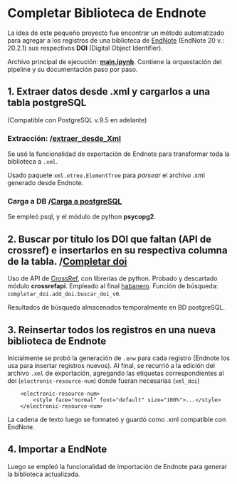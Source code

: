 # Completar Biblioteca de Endnote

La idea de este pequeño proyecto fue encontrar un método automatizado para agregar a los registros de una biblioteca de [EndNote](https://endnote.com/) (EndNote 20 v.: 20.2.1) sus respectivos **DOI** (Digital Object Identifier).

Archivo principal de ejecución: **[main.ipynb](main.ipynb)**. Contiene la orquestación del pipeline y su documentación paso por paso.

## 1. Extraer datos desde .xml y cargarlos a una tabla postgreSQL
(Compatible con PostgreSQL v.9.5 en adelante)
### Extracción: /[extraer_desde_Xml](extraer_desde_xml)
Se usó la funcionalidad de exportación de Endnote para transformar toda la biblioteca a `.xml`.

Usado paquete `xml.etree.ElementTree` para *parsear* el archivo .xml generado desde Endnote.

### Carga a DB /[Carga a postgreSQL](carga_posgres)
Se empleó psql, y el módulo de python **psycopg2**.

## 2. Buscar por título los DOI que faltan (API de crossref) e insertarlos en su respectiva columna de la tabla. /[Completar doi](completar_doi)
Uso de API de [CrossRef](https://search.crossref.org/), con librerias de python. Probado y descartado módulo **crossrefapi**. Empleado al final [habanero](https://pypi.org/project/habanero/). Función de búsqueda: `completar_doi.add_doi.buscar_doi_v0`.

Resultados de búsqueda almacenados temporalmente en BD postgreSQL.

## 3. Reinsertar todos los registros en una nueva biblioteca de Endnote
Inicialmente se probó la generación de `.enw` para cada registro (Endnote los usa para insertar registros nuevos). Al final, se recurrió a la edición del archivo `.xml` de exportación, agregando las etiquetas correspondientes al doi (`electronic-resource-num`)  donde fueran necesarias (`xml_doi`)

```
    <electronic-resource-num>
        <style face="normal" font="default" size="100%">...</style>
    </electronic-resource-num>
```
La cadena de texto luego se formateó y guardó como .xml compatible con EndNote.

## 4. Importar a EndNote
Luego se empleó la funcionalidad de importación de Endnote para generar la biblioteca actualizada.